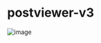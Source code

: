 # postviewer-v3

![image](https://github.com/Jimmy01240397/CTF-writeup/assets/57281249/24b3028e-67a6-4552-9fee-7c733719a29f)
